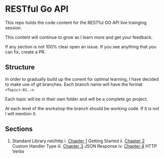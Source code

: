 # RESTful Go API
This repo holds the code content for the RESTful GO API live trainging session.

This content will continue to grow as I learn more and get your feedback.

If any section is not 100% clear open an issue. If you see anything that you can fix, create a PR.

## Structure
In order to gradually build up the conent for optimal learning, I have decided to make use of git branches. Each branch name will have the format `<Topic>-01..n`.

Each topic will be in their own folder and will be a complete go project.

At each level of the workshop the branch should be working code. If it is not I will mention it.

## Sections

1. Standard Library net/http
    i. [Chapter 1](https://github.com/moficodes/restful-go-api/tree/standard-library-net-http-01/api-with-net-http) Getting Started
    ii. [Chapter 2](https://github.com/moficodes/restful-go-api/tree/standard-library-net-http-02/api-with-net-http) Custom Handler Type
    iii. [Chapter 3](https://github.com/moficodes/restful-go-api/tree/standard-library-net-http-03/api-with-net-http) JSON Response
    iv. [Chapter 4](https://github.com/moficodes/restful-go-api/tree/standard-library-net-http-04/api-with-net-http) HTTP Verbs